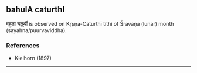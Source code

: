 ## bahulA caturthI

बहुला चतुर्थी is observed on Kṛṣṇa-Caturthī tithi of Śravaṇa (lunar) month (sayahna/puurvaviddha).


### References
* Kielhorn (1897)

---
